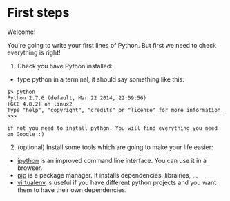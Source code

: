 # First steps

Welcome!

You're going to write your first lines of Python. But first we need to check everything is right!

1. Check you have Python installed:
  - type python in a terminal, it should say something like this:
```
$> python
Python 2.7.6 (default, Mar 22 2014, 22:59:56) 
[GCC 4.8.2] on linux2
Type "help", "copyright", "credits" or "license" for more information.
>>> 
```
    if not you need to install python. You will find everything you need on Google :)

2. (optional) Install some tools which are going to make your life easier:
  - [ipython](http://ipython.org/) is an improved command line interface. You can use it in a browser.
  - [pip](https://pypi.python.org/pypi/pip) is a package manager. It installs dependencies, librairies, ...
  - [virtualenv](https://virtualenv.pypa.io/en/latest/) is useful if you have different python projects and you want them to have their own dependencies.


